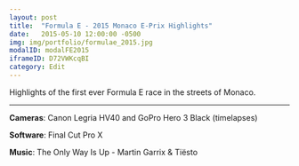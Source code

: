```yaml
---
layout: post
title:  "Formula E - 2015 Monaco E-Prix Highlights"
date:   2015-05-10 12:00:00 -0500
img: img/portfolio/formulae_2015.jpg
modalID: modalFE2015
iframeID: D72VWKcqBI
category: Edit
---
```

 
Highlights of the first ever Formula E race in the streets of Monaco.

<hr>

**Cameras**: Canon Legria HV40 and GoPro Hero 3 Black (timelapses)

**Software**: Final Cut Pro X

**Music**: The Only Way Is Up - Martin Garrix & Tiësto
